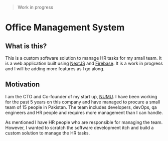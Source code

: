 > Work in progress

# Office Management System

## What is this? 
This is a custom software solution to manage HR tasks for my small team. It is a web application built using [NextJS](https://nextjs.org/) and [Firebase](https://firebase.google.com/). It is a work in progress and I will be adding more features as I go along. 

## Motivation

I am the CTO and Co-founder of my start up, [NUMU](https://numuworld.com). I have been working for the past 5 years on this company and have managed to procure a small team of 15 people in Pakistan. The team includes developers, devOps, qa engineers and HR people and requires more management than I can handle.

As mentioned I have HR people who are responsible for managing the team. However, I wanted to scratch the software development itch and build a custom solution to manage the HR tasks.